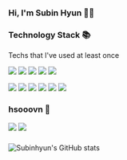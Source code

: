 ### Hi, I'm Subin Hyun 🙂👋

<!--
**Subinhyun/Subinhyun** is a ✨ _special_ ✨ repository because its `README.md` (this file) appears on your GitHub profile.

Here are some ideas to get you started:

- 🔭 I’m currently working on ...
- 🌱 I’m currently learning ...
- 👯 I’m looking to collaborate on ...
- 🤔 I’m looking for help with ...
- 💬 Ask me about ...
- 📫 How to reach me: ...
- 😄 Pronouns: ...
- ⚡ Fun fact: ...
-->   
<div align="left">
<h3>Technology Stack 📚</h3>
 <p>Techs that I've used at least once</p>
<img src="https://img.shields.io/badge/Python-1E88E5?style=flat-square&logo=Python&logoColor=white"/></a>
<img src="https://img.shields.io/badge/R-3766AB?style=flat-square&logo=R&logoColor=white"/></a>
<img src="https://img.shields.io/badge/Java-FFFFFF?style=flat-square&logo=Java&logoColor=red"/></a>
<img src="https://img.shields.io/badge/SpringBoot-88B04B?style=flat-square&logo=SpringBoot&logoColor=white"/></a>
<img src="https://img.shields.io/badge/MySQL-FFFFFF?style=flat-square&logo=MySQL&logoColor=blue"/></a>

<img src="https://img.shields.io/badge/Html5-FF0044?style=flat-square&logo=Html5&logoColor=white"/></a>
<img src="https://img.shields.io/badge/Css-0055FF?style=flat-square&logo=Css3&logoColor=white"/></a>
<img src="https://img.shields.io/badge/JavaScript-FFEA00?style=flat-square&logo=JavaScript&logoColor=black"/></a>
<img src="https://img.shields.io/badge/Node.js-086623?style=flat-square&logo=Node.js&logoColor=white"/></a>
<img src="https://img.shields.io/badge/React-50bcdf?style=flat-square&logo=React&logoColor=white"/></a>
<img src="https://img.shields.io/badge/Vue.js-50C785?style=flat-square&logo=Vue.js&logoColor=white"/></a>

<h3>hsooovn 📲 </h3>
<a href="https://www.instagram.com/hsooovn" ><img src="https://img.shields.io/badge/Instagram-E289D8?style=flat-square&logo=Instagram&logoColor=white"/></a>
<a href="https://mail.google.com" ><img src="https://img.shields.io/badge/Gmail-FF3232?style=flat-square&logo=Gmail&logoColor=white"/></a>
</div>
<h3></h3>

![Subinhyun's GitHub stats](https://github-readme-stats.vercel.app/api?username=Subinhyun&show_icons=true&theme=buefy)   
